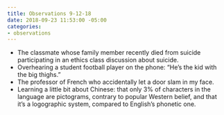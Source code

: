 ```yaml
---
title: Observations 9-12-18
date: 2018-09-23 11:53:00 -05:00
categories:
- observations
---
```


- The classmate whose family member recently died from suicide participating in an ethics class discussion about suicide.
- Overhearing a student football player on the phone: “He’s the kid with the big thighs.”
- The professor of French who accidentally let a door slam in my face.
- Learning a little bit about Chinese: that only 3% of characters in the language are pictograms, contrary to popular Western belief, and that it’s a logographic system, compared to English’s phonetic one.